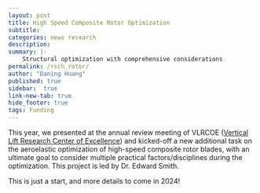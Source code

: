 ```yaml
---
layout: post
title: High Speed Composite Rotor Optimization
subtitle: 
categories: news research
description:
summary: |-
    Structural optimization with comprehensive considerations
permalink: /rsch_rotor/
author: "Daning Huang"
published: true
sidebar:  true
link-new-tab: true
hide_footer: true
tags: Funding
---
```


This year, we presented at the annual review meeting of VLRCOE ([Vertical Lift Research Center of Excellence](https://www.vlrcoe.psu.edu/)) and kicked-off a new additional task on the aeroelastic optimization of high-speed composite rotor blades, with an ultimate goal to consider multiple practical factors/disciplines during the optimization.  This project is led by Dr. Edward Smith.

This is just a start, and more details to come in 2024!